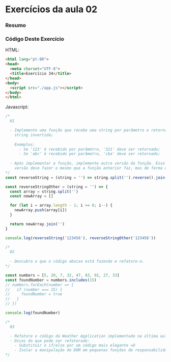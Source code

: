 <!--
Antes de publicar a issue, lembre-se de clicar na aba "Preview", para visualizar se a formatação está correta =)
-->

<!-- Escreva/insira as imagens após essa linha -->

# Exercícios da aula 02

### Resumo

### Código Deste Exercício

HTML:

```html
<html lang="pt-BR">
<head>
  <meta charset="UTF-8">
  <title>Exercício 34</title>
</head>
<body>
  <script src="./app.js"></script>
</body>
</html>
```

Javascript:

```javascript
/*
  01

  - Implemente uma função que recebe uma string por parâmetro e retorna a 
    string invertida;
    
    Exemplos: 
      - Se '123' é recebido por parâmetro, '321' deve ser retornado;
      - Se 'abc' é recebido por parâmetro, 'cba' deve ser retornado;
    
  - Após implementar a função, implemente outra versão da função. Essa 2ª 
    versão deve fazer o mesmo que a função anterior faz, mas de forma diferente.
*/
const reverseString = (string = '') => string.split('').reverse().join('')

const reverseStringOther = (string = '') => {
  const array = string.split('')
  const newArray = []

  for (let i = array.length - 1; i >= 0; i--) {
    newArray.push(array[i])
  }

  return newArray.join('')
}

console.log(reverseString('123456'), reverseStringOther('123456'))

/*
  02
  
  - Descubra o que o código abaixo está fazendo e refatore-o.
*/

const numbers = [5, 20, 7, 32, 47, 83, 91, 27, 33]
const foundNumber = numbers.includes(15)
// numbers.forEach(number => {
//   if (number === 15) {
//     foundNumber = true
//   }
// })

console.log(foundNumber)

/*
  03

  - Refatore o código da Weather Application implementado na última aula;
  - Dicas do que pode ser refatorado:
    - Substituir o if/else por um código mais elegante =D
    - Isolar a manipulação do DOM em pequenas funções de responsabilidade única.
*/
```
